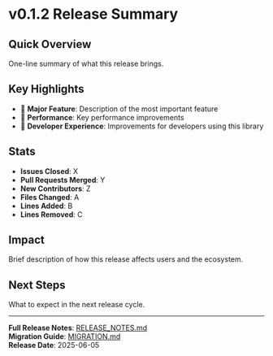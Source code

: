 # v0.1.2 Release Summary

## Quick Overview
One-line summary of what this release brings.

## Key Highlights
- 🎉 **Major Feature**: Description of the most important feature
- 🚀 **Performance**: Key performance improvements
- 🔧 **Developer Experience**: Improvements for developers using this library

## Stats
- **Issues Closed**: X
- **Pull Requests Merged**: Y
- **New Contributors**: Z
- **Files Changed**: A
- **Lines Added**: B
- **Lines Removed**: C

## Impact
Brief description of how this release affects users and the ecosystem.

## Next Steps
What to expect in the next release cycle.

---
**Full Release Notes**: [RELEASE_NOTES.md](./RELEASE_NOTES.md)  
**Migration Guide**: [MIGRATION.md](./MIGRATION.md)  
**Release Date**: 2025-06-05
